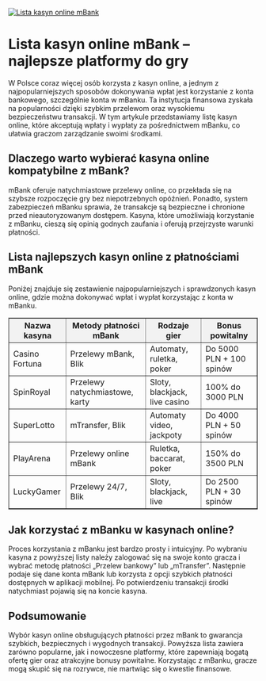 [![Lista kasyn online mBank](https://123-caf.pages.dev/gitsignup.png)](https://vrmoo.ru/Bt82HjjY)

<h1>Lista kasyn online mBank – najlepsze platformy do gry</h1> <p>W Polsce coraz więcej osób korzysta z kasyn online, a jednym z najpopularniejszych sposobów dokonywania wpłat jest korzystanie z konta bankowego, szczególnie konta w mBanku. Ta instytucja finansowa zyskała na popularności dzięki szybkim przelewom oraz wysokiemu bezpieczeństwu transakcji. W tym artykule przedstawiamy listę kasyn online, które akceptują wpłaty i wypłaty za pośrednictwem mBanku, co ułatwia graczom zarządzanie swoimi środkami.</p>  <h2>Dlaczego warto wybierać kasyna online kompatybilne z mBank?</h2> <p>mBank oferuje natychmiastowe przelewy online, co przekłada się na szybsze rozpoczęcie gry bez niepotrzebnych opóźnień. Ponadto, system zabezpieczeń mBanku sprawia, że transakcje są bezpieczne i chronione przed nieautoryzowanym dostępem. Kasyna, które umożliwiają korzystanie z mBanku, cieszą się opinią godnych zaufania i oferują przejrzyste warunki płatności.</p>  <h2>Lista najlepszych kasyn online z płatnościami mBank</h2> <p>Poniżej znajduje się zestawienie najpopularniejszych i sprawdzonych kasyn online, gdzie można dokonywać wpłat i wypłat korzystając z konta w mBanku.</p>  <table border="1" cellpadding="8" cellspacing="0" style="border-collapse: collapse; width: 100%;">   <thead>     <tr style="background-color: #f2f2f2;">       <th>Nazwa kasyna</th>       <th>Metody płatności mBank</th>       <th>Rodzaje gier</th>       <th>Bonus powitalny</th>     </tr>   </thead>   <tbody>     <tr>       <td>Casino Fortuna</td>       <td>Przelewy mBank, Blik</td>       <td>Automaty, ruletka, poker</td>       <td>Do 5000 PLN + 100 spinów</td>     </tr>     <tr>       <td>SpinRoyal</td>       <td>Przelewy natychmiastowe, karty</td>       <td>Sloty, blackjack, live casino</td>       <td>100% do 3000 PLN</td>     </tr>     <tr>       <td>SuperLotto</td>       <td>mTransfer, Blik</td>       <td>Automaty video, jackpoty</td>       <td>Do 4000 PLN + 50 spinów</td>     </tr>     <tr>       <td>PlayArena</td>       <td>Przelewy online mBank</td>       <td>Ruletka, baccarat, poker</td>       <td>150% do 3500 PLN</td>     </tr>     <tr>       <td>LuckyGamer</td>       <td>Przelewy 24/7, Blik</td>       <td>Sloty, blackjack, live</td>       <td>Do 2500 PLN + 30 spinów</td>     </tr>   </tbody> </table>  <h2>Jak korzystać z mBanku w kasynach online?</h2> <p>Proces korzystania z mBanku jest bardzo prosty i intuicyjny. Po wybraniu kasyna z powyższej listy należy zalogować się na swoje konto gracza i wybrać metodę płatności „Przelew bankowy” lub „mTransfer”. Następnie podaje się dane konta mBank lub korzysta z opcji szybkich płatności dostępnych w aplikacji mobilnej. Po potwierdzeniu transakcji środki natychmiast pojawią się na koncie kasyna.</p>  <h2>Podsumowanie</h2> <p>Wybór kasyn online obsługujących płatności przez mBank to gwarancja szybkich, bezpiecznych i wygodnych transakcji. Powyższa lista zawiera zarówno popularne, jak i nowoczesne platformy, które zapewniają bogatą ofertę gier oraz atrakcyjne bonusy powitalne. Korzystając z mBanku, gracze mogą skupić się na rozrywce, nie martwiąc się o kwestie finansowe.</p>